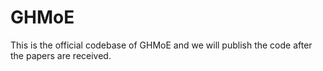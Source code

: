 # GHMoE
This is the official codebase of GHMoE and we will publish the code after the papers are received.
